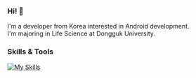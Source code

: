 ### Hi! 👋
I'm a developer from Korea interested in Android development. <br/>
I'm majoring in Life Science at Dongguk University.

### Skills & Tools
[![My Skills](https://skillicons.dev/icons?i=kotlin,java,androidstudio,firebase,vscode)](https://skillicons.dev)

